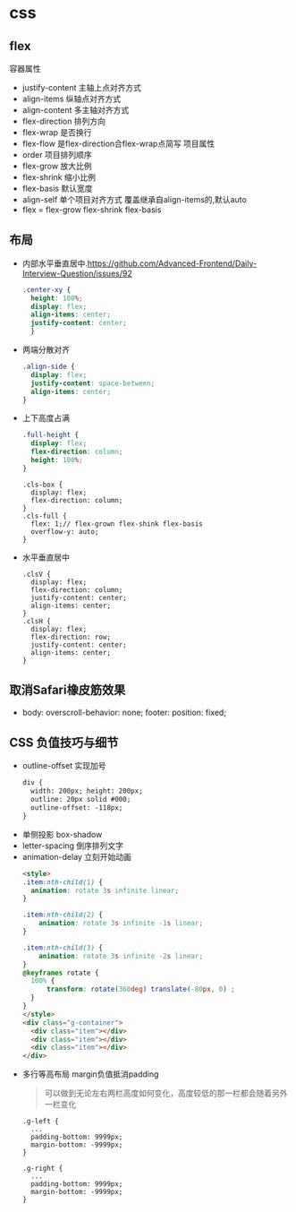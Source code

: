 # css

## flex
容器属性
- justify-content 主轴上点对齐方式
- align-items 纵轴点对齐方式
- align-content 多主轴对齐方式
- flex-direction 排列方向
- flex-wrap 是否换行
- flex-flow 是flex-direction合flex-wrap点简写
项目属性
- order 项目排列顺序
- flex-grow 放大比例
- flex-shrink 缩小比例
- flex-basis 默认宽度
- align-self 单个项目对齐方式 覆盖继承自align-items的,默认auto
- flex = flex-grow flex-shrink flex-basis

## 布局
- 内部水平垂直居中.https://github.com/Advanced-Frontend/Daily-Interview-Question/issues/92
  ```css
  .center-xy {
    height: 100%;
    display: flex;
    align-items: center;
    justify-content: center;
    }
  ```
- 两端分散对齐
  ```css
  .align-side {
    display: flex;
    justify-content: space-between;
    align-items: center;
  }
  ```
- 上下高度占满
  ```css
  .full-height {
    display: flex;
    flex-direction: column;
    height: 100%;
  }
  ```
  ```less
  .cls-box {
    display: flex;
    flex-direction: column;
  }
  .cls-full {
    flex: 1;// flex-grown flex-shink flex-basis
    overflow-y: auto;
  }
  ```
- 水平垂直居中
  ```less
  .clsV {
    display: flex;
    flex-direction: column;
    justify-content: center;
    align-items: center;
  }
  .clsH {
    display: flex;
    flex-direction: row;
    justify-content: center;
    align-items: center;
  }

## 取消Safari橡皮筋效果
- body: overscroll-behavior: none; footer: position: fixed;

## CSS 负值技巧与细节
- outline-offset 实现加号
  ```html
  div {
    width: 200px; height: 200px;
    outline: 20px solid #000;
    outline-offset: -118px;
  }
  ```
- 单侧投影 box-shadow
- letter-spacing 倒序排列文字
- animation-delay 立刻开始动画
  ```html
  <style>
  .item:nth-child(1) {
    animation: rotate 3s infinite linear;
  }

  .item:nth-child(2) {
      animation: rotate 3s infinite -1s linear;
  }

  .item:nth-child(3) {
      animation: rotate 3s infinite -2s linear;
  }
  @keyframes rotate {
    100% {
        transform: rotate(360deg) translate(-80px, 0) ;
    }
  }
  </style>
  <div class="g-container">
    <div class="item"></div>
    <div class="item"></div>
    <div class="item"></div>
  </div>
  ```
- 多行等高布局 margin负值抵消padding
  > 可以做到无论左右两栏高度如何变化，高度较低的那一栏都会随着另外一栏变化
  ```
  .g-left {
    ...
    padding-bottom: 9999px;
    margin-bottom: -9999px;
  }

  .g-right {
    ...
    padding-bottom: 9999px;
    margin-bottom: -9999px;
  }
  ```